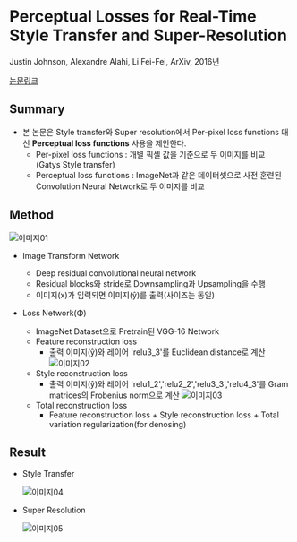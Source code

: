 # Perceptual Losses for Real-Time Style Transfer and Super-Resolution
Justin Johnson, Alexandre Alahi, Li Fei-Fei, ArXiv, 2016년

[논문링크](https://arxiv.org/pdf/1603.08155.pdf)

## Summary
- 본 논문은 Style transfer와 Super resolution에서 Per-pixel loss functions 대신 __Perceptual loss functions__ 사용을 제안한다.
  - Per-pixel loss functions : 개별 픽셀 값을 기준으로 두 이미지를 비교 (Gatys Style transfer)
  - Perceptual loss functions : ImageNet과 같은 데이터셋으로 사전 훈련된 Convolution Neural Network로 두 이미지를 비교

## Method
![이미지01](https://user-images.githubusercontent.com/13701781/100174687-3cbe0380-2f10-11eb-8239-61d0569ae2dc.png)

- Image Transform Network
  - Deep residual convolutional neural network
  - Residual blocks와 stride로 Downsampling과 Upsampling을 수행
  - 이미지(x)가 입력되면 이미지(ŷ)를 출력(사이즈는 동일)

- Loss Network(Φ)
  - ImageNet Dataset으로 Pretrain된 VGG-16 Network
  - Feature reconstruction loss
    - 출력 이미지(ŷ)와 레이어 'relu3_3'를 Euclidean distance로 계산
![이미지02](https://user-images.githubusercontent.com/13701781/100180396-6af51080-2f1b-11eb-8a01-7122d0bef0c6.png)
  - Style reconstruction loss
    - 출력 이미지(ŷ)와 레이어 'relu1_2','relu2_2','relu3_3','relu4_3'를 Gram matrices의 Frobenius norm으로 계산
![이미지03](https://user-images.githubusercontent.com/13701781/100180398-6c263d80-2f1b-11eb-8c59-538f363bfdc6.png)
  - Total reconstruction loss
    - Feature reconstruction loss + Style reconstruction loss + Total variation regularization(for denosing)

## Result
- Style Transfer

  ![이미지04](https://user-images.githubusercontent.com/13701781/100181197-118de100-2f1d-11eb-9684-904e49938188.png)

- Super Resolution

  ![이미지05](https://user-images.githubusercontent.com/13701781/100181194-10f54a80-2f1d-11eb-84ef-e6dc40e7d128.png)
